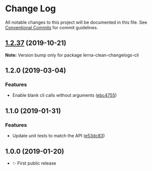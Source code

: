 # Change Log

All notable changes to this project will be documented in this file.
See [Conventional Commits](https://conventionalcommits.org) for commit guidelines.

## [1.2.37](https://gitlab.com/codsen/codsen/compare/lerna-clean-changelogs-cli@1.2.36...lerna-clean-changelogs-cli@1.2.37) (2019-10-21)

**Note:** Version bump only for package lerna-clean-changelogs-cli





## 1.2.0 (2019-03-04)

### Features

- Enable blank cli calls without arguments ([ebc4755](https://gitlab.com/codsen/codsen/commit/ebc4755))

## 1.1.0 (2019-01-31)

### Features

- Update unit tests to match the API ([e53dc83](https://gitlab.com/codsen/codsen/commit/e53dc83))

## 1.0.0 (2019-01-20)

- ✨ First public release
